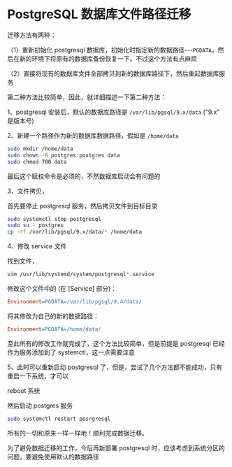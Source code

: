 # PostgreSQL 数据库文件路径迁移

迁移方法有两种：

（1）重新初始化 postgresql 数据库，初始化时指定新的数据路径---`PGDATA`，然后在新的环境下将原有的数据库备份恢复一下。不过这个方法有点麻烦

（2）直接将现有的数据库文件全部拷贝到新的数据库路径下，然后重起数据库服务

第二种方法比较简单，因此，就详细描述一下第二种方法：

1、postgresql 安装后，默认的数据库路径是 `/var/lib/pgsql/9.x/data` ("9.x" 是版本号)

2、新建一个路径作为新的数据库数据路径，假如是 `/home/data`

```bash
sudo mkdir /home/data
sudo chown -R postgres:postgres data
sudo chmod 700 data
```

最后这个赋权命令是必须的，不然数据库启动会有问题的

3、文件拷贝，

首先要停止 postgresql 服务，然后拷贝文件到目标目录

```bash
sudo systemctl stop postgresql
sudo su - postgres
cp -rf /var/lib/pgsql/9.x/data/* /home/data
```

4、修改 service 文件

找到文件，

```bash
vim /usr/lib/systemd/system/postgresql*.service
```

修改这个文件中的 (在 [Service] 部分)：

```ini
Environment=PGDATA=/var/lib/pgsql/9.4/data/
```

将其修改为自己的新的数据路径：

```ini
Environment=PGDATA=/home/data/
```

至此所有的修改工作就完成了，这个方法比较简单，但是前提是 postgresql 已经作为服务添加到了 systemctl，这一点需要注意

5、此时可以重新启动 postgresql 了，但是，尝试了几个方法都不能成功，只有重启一下系统，才可以

reboot 系统

然后启动 postgres 服务

```bash
sudo systemctl restart posrgresql
```

所有的一切和原来一样一样地！顺利完成数据迁移。

为了避免数据迁移的工作，今后再新部署 postgresql 时，应该考虑到系统分区的问题，要避免使用默认的数据路径
